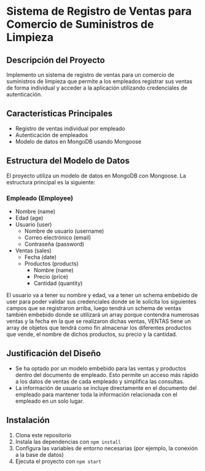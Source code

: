 # Sistema de Registro de Ventas para Comercio de Suministros de Limpieza

## Descripción del Proyecto

Implemento un sistema de registro de ventas para un comercio de suministros de limpieza que permite a los empleados registrar sus ventas de forma individual y acceder a la aplicación utilizando credenciales de autenticación.

## Características Principales

- Registro de ventas individual por empleado
- Autenticación de empleados
- Modelo de datos en MongoDB usando Mongoose

## Estructura del Modelo de Datos

El proyecto utiliza un modelo de datos en MongoDB con Mongoose. La estructura principal es la siguiente:

### Empleado (Employee)
- Nombre (name)
- Edad (age)
- Usuario (user)
  - Nombre de usuario (username)
  - Correo electrónico (email)
  - Contraseña (password)
- Ventas (sales)
  - Fecha (date)
  - Productos (products)
    - Nombre (name)
    - Precio (price)
    - Cantidad (quantity)
    
El usuario va a tener su nombre y edad, va a tener un schema embebido de user para poder validar sus credenciales donde se le solicita los siguientes campos que se registraron arriba, luego tendrá un schema de ventas también embebido donde se utilizará un array porque contendra numerosas ventas y la fecha en la que se realizaron dichas ventas, VENTAS tiene un array de objetos que tendrá como fin almacenar los diferentes productos que vende, el nombre de dichos productos, su precio y la cantidad.

## Justificación del Diseño

- Se ha optado por un modelo embebido para las ventas y productos dentro del documento de empleado. Esto permite un acceso más rápido a los datos de ventas de cada empleado y simplifica las consultas.
- La información de usuario se incluye directamente en el documento del empleado para mantener toda la información relacionada con el empleado en un solo lugar.

## Instalación

1. Clona este repositorio
2. Instala las dependencias con `npm install`
3. Configura las variables de entorno necesarias (por ejemplo, la conexión a la base de datos)
4. Ejecuta el proyecto con `npm start`